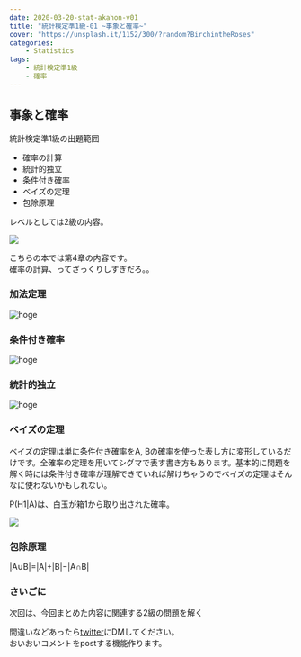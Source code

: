 ```yaml
---
date: 2020-03-20-stat-akahon-v01
title: "統計検定準1級-01 ~事象と確率~"
cover: "https://unsplash.it/1152/300/?random?BirchintheRoses"
categories: 
    - Statistics
tags:
    - 統計検定準1級
    - 確率
---
```


## 事象と確率

統計検定準1級の出題範囲  
- 確率の計算
- 統計的独立
- 条件付き確率
- ベイズの定理
- 包除原理

レベルとしては2級の内容。

<a target="_blank"  href="https://www.amazon.co.jp/gp/product/4130420658/ref=as_li_tl?ie=UTF8&camp=247&creative=1211&creativeASIN=4130420658&linkCode=as2&tag=littlem4649-22&linkId=c6133939c8219daece91ffa08adfb69d"><img border="0" src="//ws-fe.amazon-adsystem.com/widgets/q?_encoding=UTF8&MarketPlace=JP&ASIN=4130420658&ServiceVersion=20070822&ID=AsinImage&WS=1&Format=_SL250_&tag=littlem4649-22" ></a><img src="//ir-jp.amazon-adsystem.com/e/ir?t=littlem4649-22&l=am2&o=9&a=4130420658" width="1" height="1" border="0" alt="" style="border:none !important; margin:0px !important;" />

こちらの本では第4章の内容です。  
確率の計算、ってざっくりしすぎだろ。。  

### 加法定理

![hoge](https://lh3.googleusercontent.com/WkS2neC-tM-KKjasK-dnZUao3bqPYKweeO4Mmrrtl--8qmHbVbTNbiBsKSQjhj_PlRUFi1oHFyBXPkjPuKIT9NbZdSZXyYkvPSkn5-eBRS9jvhUZvxRqkYFE2lQ6Sz1eTMMmS1JdYMdtdiMyvThVllj-SOLN-RFdcuiz9jA3hcpGRpZWfBWqNXo3N4zO6nIgR8ARG4qYYn9vDozFMXgr5J93i8oYmiiMrI5Cq0ZPDB2dKhqpCaxtncUByPxGr3r1e17mc6Bf23lZdZX6HwKQ3KFxWacJQBoK2o8khH8a8T8k16UEN0axfjrHGhvRy4ykkUEoahMWB-J6D112QTX1Z9so0lG3E-F_hNfXWQOYGqXnv_736x3eW_YmjZk5ScGU0NvBXiKVNgPvJyGru9KXCXsvVpZZ7nZWqLKjqcgIQCQ5DMzclsRl1p6Xwz0ukDAvfAd3OI0xaxx3262-TFzveDcMQrApkD_4K_7kE5K0tIZ_Ueim8QEwiP_xHds0xcVvxbtwiqbx9cwZ8i4oRFynjPHrxKP6F5OhJh2Ubt73YKN2UY_EnzyLb_2uw2f9eDetBESJuoVutKa3FfsQcLFnNVJI8f3-VYebCVcJkAiU9O8SCzwOz9SWJ4N6is5-Yp-M2_DmsHNIKj_D3VB2sWNzKgr_AMjCfD_wIFBk0ZwHaMkv2uE3hndEz24VwRsj=w1884-h784-no)

### 条件付き確率

![hoge](https://lh3.googleusercontent.com/8IBebhT6qGcChE2YaFKJHADzpCewQc8O0UBkbC3B0HzSe2MgKBOg-5qwbqMEcisF6uZUR_JDOVi8eJpWoUTA92_lBD0w6ZsuTLeQtCGY28D-WkJvs5yQmaI8OnimO4j22kfqzjUWjFgejqXOKdF_LqJ3uAUOpoLvLvp0zhqJJB1OIZSk_GpSTeIh90nfpKzKu-uL123rCeOoVgwDZ_k8uSSn2cPFCkOFZu8ExUO_OISexxUlKo_jmZfq-_S4jSxOqSkboTLByCxxZ0v_dvbRbhpBj5_GN2k2rpcG4Dgbkm_F782wuNHrwMEjOWkasKqbhEaghYiOXXBvPUSTC5bos8qwASbmCo7DdcSP9F2bwLztnjMkfW2iFJg8v5RGmyLeVEs_uZpu-scSiZnRahGFi_wbt55xlde12qo0CrR3mW3n9RZRIdxgD4fwU3tLELrnxTaA4jQo2dbc9fnH3XANfNQS6RJgB1-UtdE1jrf_TiSKohFrmurBKHhiJPSIEKu7WbJzCnsE3MK3DTpCAcEW2m-5POBbanrblHrkzUD4It84B1y9ZhjjjRIfXHrIejz0Lxtf7jBEIQcwYgGWiEOQHqcX2fhmlzbBA8zlGfi80GZcGidWBcYluhDao_AFmNdxRP_lYQ0_j1FvbkyvL4ZriDUHthQvaZZssldwgFEl5WjnbiCFBevPV7saAdOb=w1842-h1574-no)

### 統計的独立

![hoge](https://lh3.googleusercontent.com/Pc__EQPzmSeprpXG730z7kkPa92CdA8rdYepT9fbronqx39WsOgebDVQLL5A_wVqvhIwZ8Vp8a9ZjuomsExM6AEerfiI8M_eYHOYraw-WicvtUdyLpwV_TrfCZ9-pi4tih5fvfeNfDZyTKNROGKcChYHUzwIs83UkrR7Az4-Hy8s6kqjHQ7irZhV-phHpR-dzFoUCyKIYVnuC6Hic736yRZUKEhVRm1PcMHwMTX_gYiLtCgH-C_6DMHEz5RrOtSrug5WL9N01MsO8oPFUZ1YuLHBX2ITAV3oHnuvxcFAkJR3bROYc_-i7DyZP2L_e6qKEZT0cXtiRqj7YplZOV1gy9W57F_UdQS9oDJl4vHSicgo-yvI77jKdACAKJoQDVWlo9D0e7bT9-LjZ0_AEYoytp_vhx0avuJlI1UCvuCWIv7iua-8zYDVBa5PrDb0XtmhbIt5tYRiUeIoynk80CjwAVN9WJhXe41L2MGjQoDaKl2mocielFuFQmCvRWJY95SUA5M-TZMWScip8PUCnLJ6ibTwaoQ1Qygl__11nCLVFmgNOZcQH1xSCsN4O1p451OmH7BvXZRxzuYjHxNlOW8rL0xFj5PMG1huvy3XIws_G0QnVkBodfjT8KgtVLpq-jPTEJ9nHzPsF-EHgTdFo47Wl_lcK-ZsotZDCJZ5WBu776k6VuoDCwipKkvHAOF-=w1914-h1160-no)

### ベイズの定理

ベイズの定理は単に条件付き確率をA, Bの確率を使った表し方に変形しているだけです。全確率の定理を用いてシグマで表す書き方もあります。基本的に問題を解く時には条件付き確率が理解できていれば解けちゃうのでベイズの定理はそんなに使わないかもしれない。  

P(H1|A)は、白玉が箱1から取り出された確率。  

![](https://lh3.googleusercontent.com/oaASWsRPciRVvShZRDJjRVQMv_BCh7voRr2o7LRtsWlRrPsYuF8woH7lZIeXsqBk_8_Cff5aBqxhrjNZ0l1sywm1kdZvq_5q3ObTgbGXEjzIYZ5SL8MJ2CLwzDWTqsnnvaFHTHrxjONdEnwuLydiGqgHdQRJ3wgHcxFyZSwnSIon0rNdxmckOEOuhQCqRcal5pe-SH035Ejppg8umvX0KasVh8awqte0oxwmRNjSSx585-hEirmDb5x8XfFBPLUJ5B0NYaBBtrlRpAc0x16tb-X8qQuSIaSQg7KFX21enBuKaYe3B1yq18CqL60QkjZldz03_U8LqL2WnKRXeVVkRThUWQttd_gNQR6ar-xV0T59ElnrIns06TOiDL7X45Rg29gu9rbLyrMJLwmmXyK7Zh80xGTJ2gNTALIdGAPatGdMgNSnbdxdgaY45dTvrxyMe5KedRp16d9ig9kVwKjTsqotQWp3mY2f3pQs1Fj6OzLmoXa5X07KwGwYqMqznwuh2XQmdb8uqgA41q-E-uxbwrJg8tS3ijzNP0CLex7DDu2SIeMjruguwqwlRGiD_rFjKvMNdWz5FL-UR0uSYZtvSMZ3snngsynUPZEJKcyqqiPJUNZ0XrqvOBwWdDMXstJDif9fOuC8_LBYvJQ2rESTE3wHuelZT3-i2ZZ1piLIuzze_M3AmI1oJovkSIwp=w1668-h2154-no)

### 包除原理

|A∪B|=|A|+|B|−|A∩B|

### さいごに

次回は、今回まとめた内容に関連する2級の問題を解く

間違いなどあったら[twitter](https://twitter.com/littlem07326014)にDMしてください。  
おいおいコメントをpostする機能作ります。